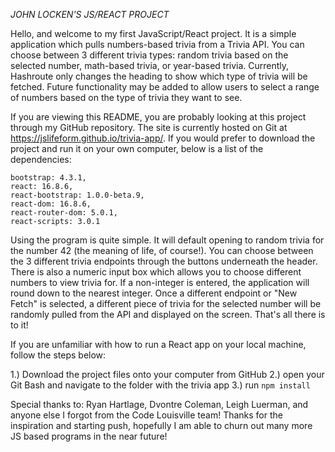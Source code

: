 *JOHN LOCKEN'S JS/REACT PROJECT*

Hello, and welcome to my first JavaScript/React project. It is a simple application which pulls numbers-based trivia from a Trivia API. You can choose between 3 different trivia types: random trivia based on the selected number, math-based trivia, or year-based trivia. Currently, Hashroute only changes the heading to show which type of trivia will be fetched. Future functionality may be added to allow users to select a range of numbers based on the type of trivia they want to see. 

If you are viewing this README, you are probably looking at this project through my GitHub repository. The site is currently hosted on Git at https://jslifeform.github.io/trivia-app/. If you would prefer to download the project and run it on your own computer, below is a list of the dependencies:

    bootstrap: 4.3.1,
    react: 16.8.6,
    react-bootstrap: 1.0.0-beta.9,
    react-dom: 16.8.6,
    react-router-dom: 5.0.1,
    react-scripts: 3.0.1


Using the program is quite simple. It will default opening to random trivia for the number 42 (the meaning of life, of course!). You can choose between the 3 different trivia endpoints through the buttons underneath the header. There is also a numeric input box which allows you to choose different numbers to view trivia for. If a non-integer is entered, the application will round down to the nearest integer. Once a different endpoint or "New Fetch" is selected, a different piece of trivia for the selected number will be randomly pulled from the API and displayed on the screen. That's all there is to it! 


If you are unfamiliar with how to run  a React app on your local machine, follow the steps below:

1.) Download the project files onto your computer from GitHub
2.) open your Git Bash and navigate to the folder with the trivia app
3.) run `npm install`


Special thanks to: Ryan Hartlage, Dvontre Coleman, Leigh Luerman, and anyone else I forgot from the Code Louisville team! Thanks for the inspiration and starting push, hopefully I am able to churn out many more JS based programs in the near future!